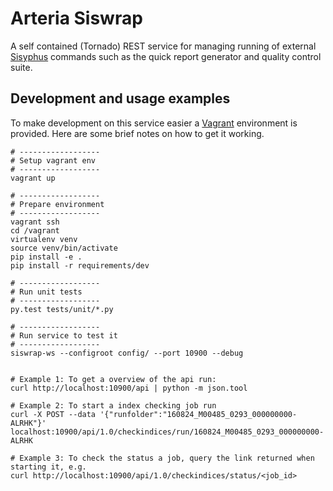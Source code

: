 Arteria Siswrap
===============
A self contained (Tornado) REST service for managing running of external [Sisyphus](https://github.com/Molmed/Sisyphus)
commands such as the quick report generator and quality control suite.


Development and usage examples
------------------------------

To make development on this service easier a [Vagrant](https://www.vagrantup.com/) environment is provided.
Here are some brief notes on how to get it working.

```
# ------------------
# Setup vagrant env
# ------------------
vagrant up

# ------------------
# Prepare environment
# ------------------
vagrant ssh
cd /vagrant
virtualenv venv
source venv/bin/activate
pip install -e .
pip install -r requirements/dev

# ------------------
# Run unit tests
# ------------------
py.test tests/unit/*.py

# ------------------
# Run service to test it
# ------------------
siswrap-ws --configroot config/ --port 10900 --debug


# Example 1: To get a overview of the api run:
curl http://localhost:10900/api | python -m json.tool

# Example 2: To start a index checking job run
curl -X POST --data '{"runfolder":"160824_M00485_0293_000000000-ALRHK"}' localhost:10900/api/1.0/checkindices/run/160824_M00485_0293_000000000-ALRHK

# Example 3: To check the status a job, query the link returned when starting it, e.g.
curl http://localhost:10900/api/1.0/checkindices/status/<job_id>

```
